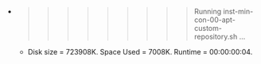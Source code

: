 * >>>>>>>>> Running inst-min-con-00-apt-custom-repository.sh ...
  * Disk size = 723908K. Space Used = 7008K. Runtime = 00:00:00:04.
